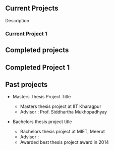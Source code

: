 ## Current Projects
Description

### Current Project 1

## Completed projects
	
## Completed Project 1

## Past projects 

* Masters Thesis Project Title
	- Masters thesis project at IIT Kharagpur
	- Advisor : Prof. Siddhartha Mukhopadhyay

* Bachelors thesis project title
	- Bachelors thesis project at MIET, Meerut
	- Advisor : 
	- Awarded best thesis project award in 2014
